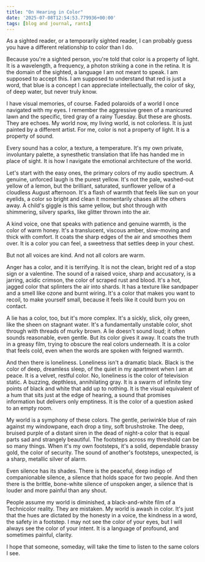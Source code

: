 ```yaml
---
title: "On Hearing in Color"
date: '2025-07-08T12:54:53.779936+00:00'
tags: [blog and journal, rants]
---
```


As a sighted reader, or a temporarily sighted reader, I can probably guess you have a different relationship to color than I do.

Because you're a sighted person, you're told that color is a property of light. It is a wavelength, a frequency, a photon striking a cone in the retina. It is the domain of the sighted, a language I am not meant to speak. I am supposed to accept this. I am supposed to understand that red is just a word, that blue is a concept I can appreciate intellectually, the color of sky, of deep water, but never truly know.

I have visual memories, of course. Faded polaroids of a world I once navigated with my eyes. I remember the aggressive green of a manicured lawn and the specific, tired gray of a rainy Tuesday. But these are ghosts. They are echoes. My world now, my living world, is not colorless. It is just painted by a different artist. For me, color is not a property of light. It is a property of sound.

Every sound has a color, a texture, a temperature. It's my own private, involuntary palette, a synesthetic translation that life has handed me in place of sight. It is how I navigate the emotional architecture of the world.

Let's start with the easy ones, the primary colors of my audio spectrum. A genuine, unforced laugh is the purest yellow. It's not the pale, washed-out yellow of a lemon, but the brilliant, saturated, sunflower yellow of a cloudless August afternoon. It's a flash of warmth that feels like sun on your eyelids, a color so bright and clean it momentarily chases all the others away. A child's giggle is this same yellow, but shot through with shimmering, silvery sparks, like glitter thrown into the air.

A kind voice, one that speaks with patience and genuine warmth, is the color of warm honey. It's a translucent, viscous amber, slow-moving and thick with comfort. It coats the sharp edges of the air and smoothes them over. It is a color you can feel, a sweetness that settles deep in your chest.

But not all voices are kind. And not all colors are warm.

Anger has a color, and it is terrifying. It is not the clean, bright red of a stop sign or a valentine. The sound of a raised voice, sharp and accusatory, is a jarring, acidic crimson, the color of scraped rust and blood. It's a hot, jagged color that splinters the air into shards. It has a texture like sandpaper and a smell like ozone and burnt wiring. It's a color that makes you want to recoil, to make yourself small, because it feels like it could burn you on contact.

A lie has a color, too, but it's more complex. It's a sickly, slick, oily green, like the sheen on stagnant water. It's a fundamentally unstable color, shot through with threads of murky brown. A lie doesn't sound loud; it often sounds reasonable, even gentle. But its color gives it away. It coats the truth in a greasy film, trying to obscure the real colors underneath. It is a color that feels cold, even when the words are spoken with feigned warmth.

And then there is loneliness. Loneliness isn't a dramatic black. Black is the color of deep, dreamless sleep, of the quiet in my apartment when I am at peace. It is a velvet, restful color. No, loneliness is the color of television static. A buzzing, depthless, annihilating gray. It is a swarm of infinite tiny points of black and white that add up to nothing. It is the visual equivalent of a hum that sits just at the edge of hearing, a sound that promises information but delivers only emptiness. It is the color of a question asked to an empty room.

My world is a symphony of these colors. The gentle, periwinkle blue of rain against my windowpane, each drop a tiny, soft brushstroke. The deep, bruised purple of a distant siren in the dead of night-a color that is equal parts sad and strangely beautiful. The footsteps across my threshold can be so many things. When it's my own footsteps, it's a solid, dependable brassy gold, the color of security. The sound of another's footsteps, unexpected, is a sharp, metallic silver of alarm.

Even silence has its shades. There is the peaceful, deep indigo of companionable silence, a silence that holds space for two people. And then there is the brittle, bone-white silence of unspoken anger, a silence that is louder and more painful than any shout.

People assume my world is diminished, a black-and-white film of a Technicolor reality. They are mistaken. My world is awash in color. It's just that the hues are dictated by the honesty in a voice, the kindness in a word, the safety in a footstep. I may not see the color of your eyes, but I will always see the color of your intent. It is a language of profound, and sometimes painful, clarity.

I hope that someone, someday, will take the time to listen to the same colors I see.